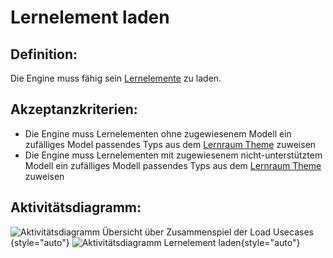 # Lernelement laden


## Definition:

Die Engine muss fähig sein [Lernelemente](Lernelement-GE.md) zu laden.

## Akzeptanzkriterien:

- Die Engine muss Lernelementen ohne zugewiesenem Modell ein zufälliges Model passendes Typs aus dem [Lernraum Theme](Theme-GE.md) zuweisen
- Die Engine muss Lernelementen mit zugewiesenem nicht-unterstütztem Modell ein zufälliges Modell passendes Typs aus dem [Lernraum Theme](Theme-GE.md) zuweisen

## Aktivitätsdiagramm:

![Aktivitätsdiagramm Übersicht über Zusammenspiel der Load Usecases](imageEngineLoadWorldOverview.png){style="auto"} 
![Aktivitätsdiagramm Lernelement laden](imageEngineLoadLearningElement.jpg){style="auto"}


